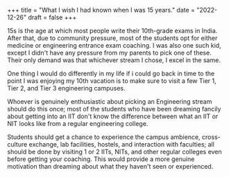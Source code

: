 +++
title = "What I wish I had known when I was 15 years."
date = "2022-12-26"
draft = false
+++

15s is the age at which most people write their 10th-grade exams in India. 
After that, due to community pressure, most of the students opt for either medicine or engineering entrance exam coaching. I was also one such kid, except I didn't have any pressure from my parents to pick one of these. Their only demand was that whichever stream I chose, I excel in the same.

One thing I would do differently in my life if i could go back in time to the point I was enjoying my 10th vacation is to make sure to visit a few Tier 1, Tier 2, and Tier 3 engineering campuses. 

Whoever is genuinely enthusiastic about picking an Engineering stream should do this once; most of the students who have been dreaming fancily about getting into an IIT don't know the difference between what an IIT or NIT looks like from a regular engineering college.

Students should get a chance to experience the campus ambience, cross-culture exchange, lab facilities, hostels, and interaction with faculties; all should be done by visiting 1 or 2 IITs, NITs, and other regular colleges even before getting your coaching. This would provide a more genuine motivation than dreaming about what they haven't seen or experienced. 
